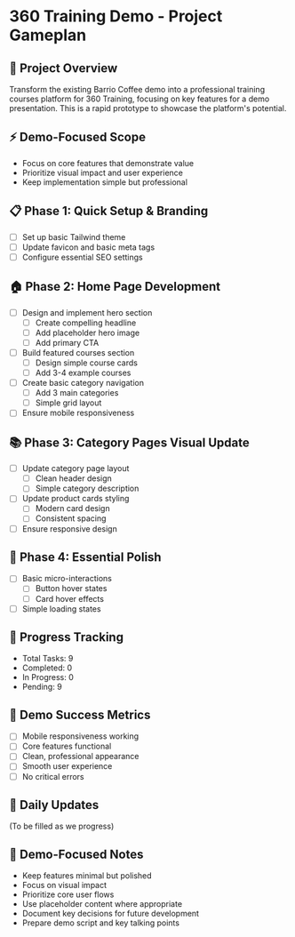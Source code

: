 # 360 Training Demo - Project Gameplan

## 🎯 Project Overview
Transform the existing Barrio Coffee demo into a professional training courses platform for 360 Training, focusing on key features for a demo presentation. This is a rapid prototype to showcase the platform's potential.

## ⚡ Demo-Focused Scope
- Focus on core features that demonstrate value
- Prioritize visual impact and user experience
- Keep implementation simple but professional

## 📋 Phase 1: Quick Setup & Branding
- [ ] Set up basic Tailwind theme
- [ ] Update favicon and basic meta tags
- [ ] Configure essential SEO settings

## 🏠 Phase 2: Home Page Development
- [ ] Design and implement hero section
  - [ ] Create compelling headline
  - [ ] Add placeholder hero image
  - [ ] Add primary CTA
- [ ] Build featured courses section
  - [ ] Design simple course cards
  - [ ] Add 3-4 example courses
- [ ] Create basic category navigation
  - [ ] Add 3 main categories
  - [ ] Simple grid layout
- [ ] Ensure mobile responsiveness

## 📚 Phase 3: Category Pages Visual Update
- [ ] Update category page layout
  - [ ] Clean header design
  - [ ] Simple category description
- [ ] Update product cards styling
  - [ ] Modern card design
  - [ ] Consistent spacing
- [ ] Ensure responsive design

## 🎨 Phase 4: Essential Polish
- [ ] Basic micro-interactions
  - [ ] Button hover states
  - [ ] Card hover effects
- [ ] Simple loading states

## 📝 Progress Tracking
- Total Tasks: 9
- Completed: 0
- In Progress: 0
- Pending: 9

## 🎯 Demo Success Metrics
- [ ] Mobile responsiveness working
- [ ] Core features functional
- [ ] Clean, professional appearance
- [ ] Smooth user experience
- [ ] No critical errors

## 🔄 Daily Updates
(To be filled as we progress)

## 📌 Demo-Focused Notes
- Keep features minimal but polished
- Focus on visual impact
- Prioritize core user flows
- Use placeholder content where appropriate
- Document key decisions for future development
- Prepare demo script and key talking points 